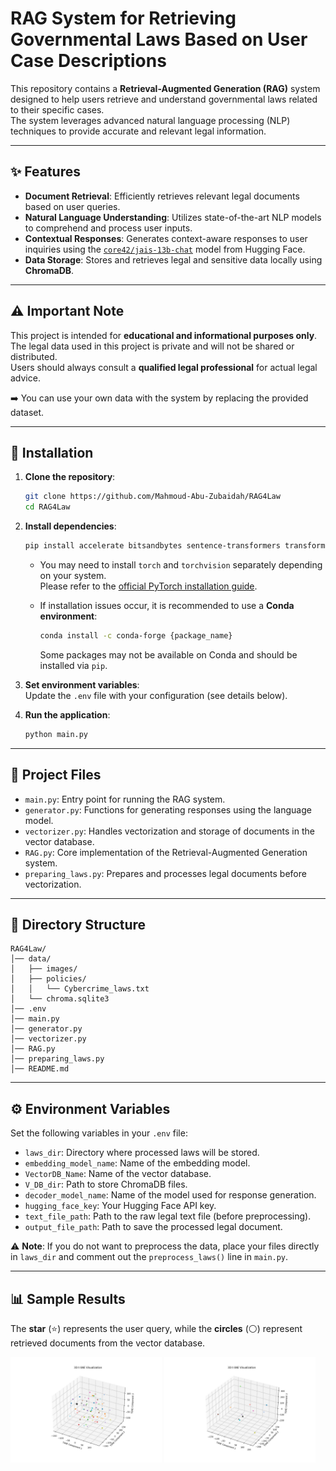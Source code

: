 # RAG System for Retrieving Governmental Laws Based on User Case Descriptions

This repository contains a **Retrieval-Augmented Generation (RAG)** system designed to help users retrieve and understand governmental laws related to their specific cases.  
The system leverages advanced natural language processing (NLP) techniques to provide accurate and relevant legal information.

---

## ✨ Features
- **Document Retrieval**: Efficiently retrieves relevant legal documents based on user queries.  
- **Natural Language Understanding**: Utilizes state-of-the-art NLP models to comprehend and process user inputs.  
- **Contextual Responses**: Generates context-aware responses to user inquiries using the [`core42/jais-13b-chat`](https://huggingface.co/core42/jais-13b-chat) model from Hugging Face.  
- **Data Storage**: Stores and retrieves legal and sensitive data locally using **ChromaDB**.  

---

## ⚠️ Important Note
This project is intended for **educational and informational purposes only**.  
The legal data used in this project is private and will not be shared or distributed.  
Users should always consult a **qualified legal professional** for actual legal advice.  

➡️ You can use your own data with the system by replacing the provided dataset.

---

## 🔧 Installation

1. **Clone the repository**:
   ```bash
   git clone https://github.com/Mahmoud-Abu-Zubaidah/RAG4Law
   cd RAG4Law
   ```

2. **Install dependencies**:
   ```bash
   pip install accelerate bitsandbytes sentence-transformers transformers langchain_chroma langchain_community python-dotenv
   ```
   - You may need to install `torch` and `torchvision` separately depending on your system.  
     Please refer to the [official PyTorch installation guide](https://pytorch.org/get-started/locally/).  

   - If installation issues occur, it is recommended to use a **Conda environment**:
     ```bash
     conda install -c conda-forge {package_name}
     ```
     Some packages may not be available on Conda and should be installed via `pip`.

3. **Set environment variables**:  
   Update the `.env` file with your configuration (see details below).

4. **Run the application**:
   ```bash
   python main.py
   ```

---

## 📂 Project Files
- `main.py`: Entry point for running the RAG system.  
- `generator.py`: Functions for generating responses using the language model.  
- `vectorizer.py`: Handles vectorization and storage of documents in the vector database.  
- `RAG.py`: Core implementation of the Retrieval-Augmented Generation system.  
- `preparing_laws.py`: Prepares and processes legal documents before vectorization.  

---

## 📁 Directory Structure
```
RAG4Law/
│── data/
│   ├── images/
│   ├── policies/
│   │   └── Cybercrime_laws.txt
│   └── chroma.sqlite3
│── .env
│── main.py
│── generator.py
│── vectorizer.py
│── RAG.py
│── preparing_laws.py
│── README.md
```

---

## ⚙️ Environment Variables
Set the following variables in your `.env` file:

- `laws_dir`: Directory where processed laws will be stored.  
- `embedding_model_name`: Name of the embedding model.  
- `VectorDB_Name`: Name of the vector database.  
- `V_DB_dir`: Path to store ChromaDB files.  
- `decoder_model_name`: Name of the model used for response generation.  
- `hugging_face_key`: Your Hugging Face API key.  
- `text_file_path`: Path to the raw legal text file (before preprocessing).  
- `output_file_path`: Path to save the processed legal document.  

⚠️ **Note**: If you do not want to preprocess the data, place your files directly in `laws_dir` and comment out the `preprocess_laws()` line in `main.py`.

---

## 📊 Sample Results
The **star** (⭐) represents the user query, while the **circles** (⚪) represent retrieved documents from the vector database.

<img src="data/images/Similarity_fig2.jpg" width="48%"> 
<img src="data/images/Similarity_fig6.jpg" width="48%">